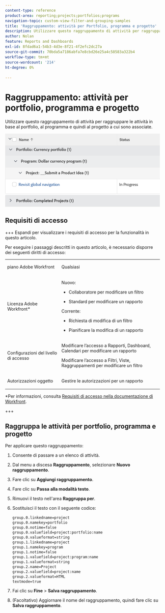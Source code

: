 ```yaml
---
content-type: reference
product-area: reporting;projects;portfolios;programs
navigation-topic: custom-view-filter-and-grouping-samples
title: 'Raggruppamento: attività per Portfolio, programma e progetto'
description: Utilizzare questo raggruppamento di attività per raggruppare le attività in base al portfolio, al programma e quindi al progetto a cui sono associate.
author: Nolan
feature: Reports and Dashboards
exl-id: 8fdad6a1-54b3-4d3e-8f21-4f2efc2dc27a
source-git-commit: 70bda5a7186abfa7e8cbd26e25a4c58583a322b4
workflow-type: tm+mt
source-wordcount: '214'
ht-degree: 0%

---
```


# Raggruppamento: attività per portfolio, programma e progetto

<!--Audited: 10/2024-->

Utilizzare questo raggruppamento di attività per raggruppare le attività in base al portfolio, al programma e quindi al progetto a cui sono associate.

![Raggruppamento progetti programma Portfolio](assets/portfolio-program-project-grouping-for-tasks-350x120.png)

## Requisiti di accesso

+++ Espandi per visualizzare i requisiti di accesso per la funzionalità in questo articolo.

Per eseguire i passaggi descritti in questo articolo, è necessario disporre dei seguenti diritti di accesso:

<table style="table-layout:auto"> 
 <col> 
 <col> 
 <tbody> 
  <tr> 
   <td role="rowheader">piano Adobe Workfront</td> 
   <td> <p>Qualsiasi</p> </td> 
  </tr> 
  <tr> 
   <td role="rowheader">Licenza Adobe Workfront*</td> 
   <td> 
    <p>Nuovo:</p>
   <ul><li><p>Collaboratore per modificare un filtro </p></li>
   <li><p>Standard per modificare un rapporto</p></li> </ul>

<p>Corrente:</p>
   <ul><li><p>Richiesta di modifica di un filtro </p></li>
   <li><p>Pianificare la modifica di un rapporto</p></li> </ul></td> 
  </tr> 
  <tr> 
   <td role="rowheader">Configurazioni del livello di accesso</td> 
   <td> <p>Modificare l’accesso a Rapporti, Dashboard, Calendari per modificare un rapporto</p> <p>Modificare l’accesso a Filtri, Viste, Raggruppamenti per modificare un filtro</p> </td> 
  </tr> 
  <tr> 
   <td role="rowheader">Autorizzazioni oggetto</td> 
   <td> <p>Gestire le autorizzazioni per un rapporto</p>  </td> 
  </tr> 
 </tbody> 
</table>

*Per informazioni, consulta [Requisiti di accesso nella documentazione di Workfront](/help/quicksilver/administration-and-setup/add-users/access-levels-and-object-permissions/access-level-requirements-in-documentation.md).

+++

## Raggruppa le attività per portfolio, programma e progetto

Per applicare questo raggruppamento:

1. Consente di passare a un elenco di attività.
1. Dal menu a discesa **Raggruppamento**, selezionare **Nuovo raggruppamento**.
1. Fare clic su **Aggiungi raggruppamento**.

1. Fare clic su **Passa alla modalità testo**.
1. Rimuovi il testo nell&#39;area **Raggruppa per**.
1. Sostituisci il testo con il seguente codice:

   ```
   group.0.linkedname=project
   group.0.namekey=portfolio
   group.0.notime=false
   group.0.valuefield=project:portfolio:name
   group.0.valueformat=string
   group.1.linkedname=project
   group.1.namekey=program
   group.1.notime=false
   group.1.valuefield=project:program:name
   group.1.valueformat=string
   group.2.name=Project
   group.2.valuefield=project:name
   group.2.valueformat=HTML
   textmode=true
   ```

1. Fai clic su **Fine** > **Salva raggruppamento**.
1. (Facoltativo) Aggiornare il nome del raggruppamento, quindi fare clic su **Salva raggruppamento**.

